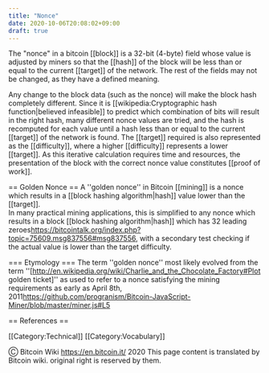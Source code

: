 ```yaml
---
title: "Nonce"
date: 2020-10-06T20:08:02+09:00
draft: true
---
```


The "nonce" in a bitcoin [[block]] is a 32-bit (4-byte) field whose value is adjusted by miners so that the [[hash]] of the block will be less than or equal to the current [[target]] of the network. The rest of the fields may not be changed, as they have a defined meaning.

Any change to the block data (such as the nonce) will make the block hash completely different. Since it is [[wikipedia:Cryptographic hash function|believed infeasible]] to predict which combination of bits will result in the right hash, many different nonce values are tried, and the hash is recomputed for each value until a hash less than or equal to the current [[target]] of the network is found. The [[target]] required is also represented as the [[difficulty]], where a higher [[difficulty]] represents a lower [[target]]. As this iterative calculation requires time and resources, the presentation of the block with the correct nonce value constitutes [[proof of work]].

== Golden Nonce ==
A ''golden nonce'' in Bitcoin [[mining]] is a nonce which results in a [[block hashing algorithm|hash]] value lower than the [[target]].  
In many practical mining applications, this is simplified to any nonce which results in a block [[block hashing algorithm|hash]] which has 32 leading zeroes<ref>https://bitcointalk.org/index.php?topic=75609.msg837556#msg837556</ref>, with a secondary test checking if the actual value is lower than the target difficulty.

=== Etymology ===
The term ''golden nonce'' most likely evolved from the term ''[http://en.wikipedia.org/wiki/Charlie_and_the_Chocolate_Factory#Plot golden ticket]'' as used to refer to a nonce satisfying the mining requirements as early as April 8th, 2011<ref>https://github.com/progranism/Bitcoin-JavaScript-Miner/blob/master/miner.js#L5</ref>

== References ==
<references />

[[Category:Technical]]
[[Category:Vocabulary]]

Ⓒ Bitcoin Wiki https://en.bitcoin.it/ 2020
This page content is translated by Bitcoin wiki. original right is reserved by them.
